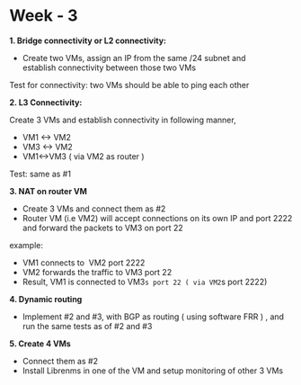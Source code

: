 # Week - 3

**1. Bridge connectivity or L2 connectivity:**

- Create two VMs, assign an IP from the same /24 subnet and establish connectivity between those two VMs

Test for connectivity: two VMs should be able to ping each other

**2. L3 Connectivity:**

Create 3 VMs and establish connectivity in following manner,

- VM1 <-> VM2
- VM3 <-> VM2
- VM1<->VM3 ( via VM2 as router )

Test: same as #1

**3. NAT on router VM**

- Create 3 VMs and connect them as #2
- Router VM (i.e VM2) will accept connections on its own IP and port 2222 and forward the packets to VM3 on port 22

example:

- VM1 connects to  VM2 port 2222
- VM2 forwards the traffic to VM3 port 22
- Result, VM1 is connected to VM3`s port 22 ( via VM2`s port 2222)

**4. Dynamic routing**

- Implement #2 and #3, with BGP as routing ( using software FRR ) , and run the same tests as of #2 and #3

**5. Create 4 VMs**

- Connect them as #2
- Install Librenms in one of the VM and setup monitoring of other 3 VMs
